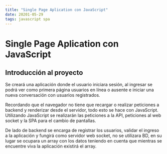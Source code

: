 ```yaml
---
title: "Single Page Aplication con JavaScript"
date: 20201-05-29
tags: javascript spa
---
```


# Single Page Aplication con JavaScript

## Introducción al proyecto
Se creará una aplicación donde el usuario iniciara sesión, al ingresar se podrá ver como primera página usuarios en línea o ausente e iniciar una nueva conversación con usuarios registrados.

Recordando que el navegador no tiene que recargar o realizar peticiones a backend y renderizar desde el servidor, todo esto se hace con JavaScript. Utilizando JavaScript se realizarán las peticiones a la API, peticiones al web socket y la SPA para el cambio de pantallas.

De lado de backend se encarga de registrar los usuarios, validar el ingreso a la aplicación y fungirá como servidor web socket, no se utilizara BD, en su lugar se ocupara un array con los datos teniendo en cuenta que mientras se encuentre viva la aplicación existirá el array.
